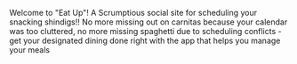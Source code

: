 Welcome to "Eat Up"!  A Scrumptious social site for scheduling your snacking shindigs!!  No more missing out on carnitas because your calendar was too cluttered, no more missing spaghetti due to scheduling conflicts - get your designated dining done right with the app that helps you manage your meals
